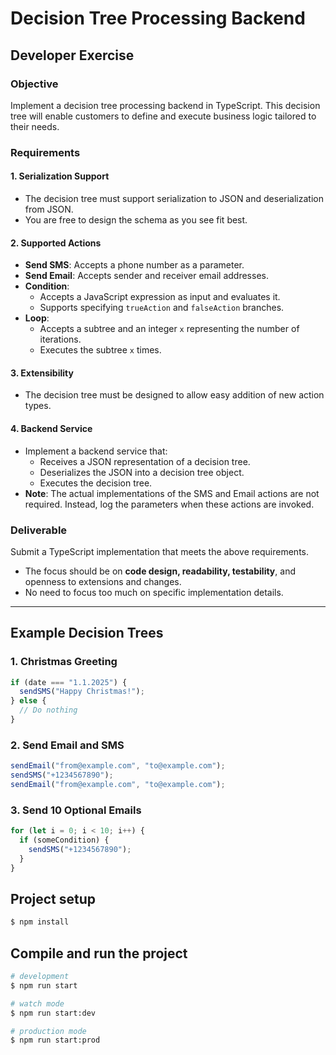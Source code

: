 # Decision Tree Processing Backend

## Developer Exercise

### Objective
Implement a decision tree processing backend in TypeScript. This decision tree will enable customers to define and execute business logic tailored to their needs.

### Requirements

#### 1. Serialization Support
- The decision tree must support serialization to JSON and deserialization from JSON.
- You are free to design the schema as you see fit best.

#### 2. Supported Actions
- **Send SMS**: Accepts a phone number as a parameter.
- **Send Email**: Accepts sender and receiver email addresses.
- **Condition**:
  - Accepts a JavaScript expression as input and evaluates it.
  - Supports specifying `trueAction` and `falseAction` branches.
- **Loop**:
  - Accepts a subtree and an integer `x` representing the number of iterations.
  - Executes the subtree `x` times.

#### 3. Extensibility
- The decision tree must be designed to allow easy addition of new action types.

#### 4. Backend Service
- Implement a backend service that:
  - Receives a JSON representation of a decision tree.
  - Deserializes the JSON into a decision tree object.
  - Executes the decision tree.
- **Note**: The actual implementations of the SMS and Email actions are not required. Instead, log the parameters when these actions are invoked.

### Deliverable
Submit a TypeScript implementation that meets the above requirements.
- The focus should be on **code design, readability, testability**, and openness to extensions and changes.
- No need to focus too much on specific implementation details.

---

## Example Decision Trees

### 1. Christmas Greeting
```js
if (date === "1.1.2025") {
  sendSMS("Happy Christmas!");
} else {
  // Do nothing
}
```

### 2. Send Email and SMS
```js
sendEmail("from@example.com", "to@example.com");
sendSMS("+1234567890");
sendEmail("from@example.com", "to@example.com");
```

### 3. Send 10 Optional Emails
```js
for (let i = 0; i < 10; i++) {
  if (someCondition) {
    sendSMS("+1234567890");
  }
}
```


## Project setup

```bash
$ npm install
```

## Compile and run the project

```bash
# development
$ npm run start

# watch mode
$ npm run start:dev

# production mode
$ npm run start:prod
```